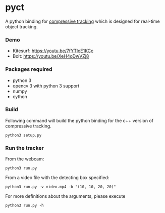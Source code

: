 # pyct
A python binding for [compressive tracking](http://www4.comp.polyu.edu.hk/~cslzhang/CT/CT.htm) which is designed for real-time object tracking. 

### Demo
- Kitesurf: https://youtu.be/7fYTloE1KCc 
- Bolt: https://youtu.be/XeH4oDwVZj8

### Packages required
- python 3
- opencv 3 with python 3 support
- numpy
- cython

### Build
Following command will build the python binding for the c++ version of compressive tracking.
```
python3 setup.py
```

### Run the tracker
From the webcam:
```
python3 run.py
```

From a video file with the detecting box specified:
```
python3 run.py -v video.mp4 -b "(10, 10, 20, 20)" 
```

For more definitions about the arguments, please execute 
```
python3 run.py -h
```
